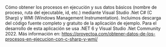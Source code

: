 Cómo obtener los procesos en ejecución y sus datos básicos (nombre de proceso, ruta del ejecutable, id, etc.) mediante Visual Studio .Net C# (C Sharp) y WMI (Windows Management Instrumentation). Incluimos descarga del código fuente completo y gratuito de la aplicación de ejemplo. Para el desarrollo de esta aplicación se usa .NET 6 y Visual Studio .Net Community 2022. Más información en: https://proyectoa.com/obtener-datos-de-los-procesos-en-ejecucion-con-c-sharp-y-wmi/
